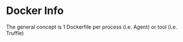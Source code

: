 # Docker Info


The general concept is 1 Dockerfile per process (i.e. Agent) or tool (i.e. Truffle)

